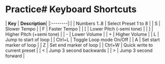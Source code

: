 # Practice# Keyboard Shortcuts #

| **Key** | **Description**|
|:--------|:|
| Numbers 1..8 | Select Preset 1 to 8 |
| S       | Slower Tempo |
| F       | Faster Tempo |
| [       | Lower Pitch (-semi tone) |
| ]       | Higher Pitch (+semi tone) |
| -       | Lower Volume |
| +       | Higher Volume |
| L       | Jump to start of loop |
| Ctrl+L  | Toggle Loop mode On/Off |
| A       | Set start marker of loop |
| Z       | Set end marker of loop |
| Ctrl+W  | Quick write to current preset |
| <       | Jump 3 second backwards |
| >       | Jump 3 second forward |